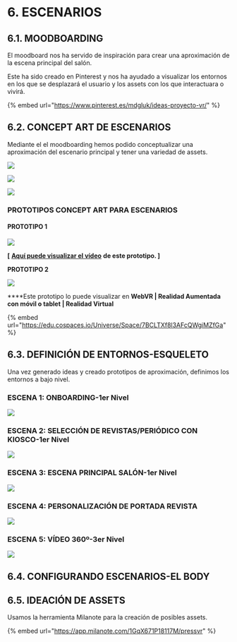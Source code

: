 # 6. ESCENARIOS

## 6.1. MOODBOARDING

El moodboard nos ha servido de inspiración para crear una aproximación de la escena principal del salón.

Este ha sido creado en Pinterest y nos ha ayudado a visualizar los entornos en los que se desplazará el usuario y los assets con los que interactuara o vivirá.

{% embed url="https://www.pinterest.es/mdgluk/ideas-proyecto-vr/" %}

## 6.2. CONCEPT ART DE ESCENARIOS

Mediante el el moodboarding hemos podido conceptualizar una aproximación del escenario principal y tener una variedad de assets.

![](.gitbook/assets/press-vr-concept-art-escenarios-2.png)

![](.gitbook/assets/press-vr-concept-art-escenarios.png)

![](.gitbook/assets/press-vr-concept-art-escenarios-1.png)

### PROTOTIPOS CONCEPT ART PARA ESCENARIOS

#### PROTOTIPO 1

![](.gitbook/assets/conceptart_pressvr.png)

  
**\[** [**Aquí puede visualizar el vídeo**](https://drive.google.com/file/d/12l81TcG6YeAzhm09bUmLwsPBA03KlndK/view?usp=drive_open) **de este prototipo. \]**

**PROTOTIPO 2**

![](.gitbook/assets/onboarding_presentacionsala_externo.png)

  
****Este prototipo lo puede visualizar en **WebVR \| Realidad Aumentada con móvil o tablet \| Realidad Virtual**

{% embed url="https://edu.cospaces.io/Universe/Space/7BCLTXf8l3AFcQWgiMZfGa" %}

## 6.3. DEFINICIÓN DE ENTORNOS-ESQUELETO

Una vez generado ideas y creado prototipos de aproximación, definimos  los entornos a bajo nivel.

### ESCENA 1: ONBOARDING-1er Nivel

![](.gitbook/assets/escenaprincipal.png)

### ESCENA 2: SELECCIÓN DE REVISTAS/PERIÓDICO CON KIOSCO-1er Nivel

![](.gitbook/assets/seleccionrevistas.png)

### ESCENA 3: ESCENA PRINCIPAL SALÓN-1er Nivel

![](.gitbook/assets/escena1_onboarding.png)

### ESCENA 4: PERSONALIZACIÓN DE PORTADA REVISTA

![](.gitbook/assets/revistaperiodico_personalizacion.png)

### ESCENA 5: VÍDEO 360º-3er Nivel

![](.gitbook/assets/video360.png)

## 6.4. CONFIGURANDO ESCENARIOS-EL BODY





## 6.5. IDEACIÓN DE ASSETS

Usamos la herramienta Milanote para la creación de posibles assets.

{% embed url="https://app.milanote.com/1GqX671P18117M/pressvr" %}

